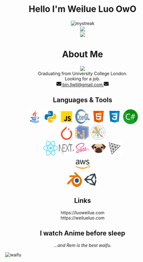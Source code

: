 <h1 align="center">
  Hello I'm Weilue Luo OwO
</h1>

<div align="center">
  <img align="center" src="https://github-readme-streak-stats.herokuapp.com/?user=redcxx&hide_border=true&theme=tokyonight_duo" alt="mystreak"/>
</div>

<div align="center">
  <img align="center" src="https://github-readme-stats.vercel.app/api?username=redcxx&show_icons=true&include_all_commits=true&count_private=true&hide_border=true&hide_title=true&line_height=30" />
</div>

<div align="center">
  <img align="center" src="https://activity-graph.herokuapp.com/graph?username=redcxx&theme=minimal&hide_border=true&area=true&hide_title=true&bg_color=white"/>
</div>

  
  
<h1 align="center">
  About Me
</h1>

<p align="center">
  <img align="center" src="https://readme-typing-svg.herokuapp.com?size=25&duration=3000&color=000000&center=true&vCenter=true&multiline=true&width=600&height=60&lines=Versatilist%2C+Coder%2C+Learner%2C+Reader" /><br />
  Graduating from University College London.<br />
  Looking for a job.<br />
  <a href="mailto:bin.llwll@gmail.com">
    <img src="icons/envelope-solid.svg" width=16 height=16> 
    bin.llwll@gmail.com
    <img src="icons/envelope-solid.svg" width=16 height=16>
  </a>
</p>

<h2 align="center">
  Languages & Tools
</h2>

<div align="center">
  <!-- https://icons8.com/icons -->
  <a href="https://www.java.com/en/"><img src="icons/icons8-java.svg" width=48 height=48></a>
  <a href="https://www.python.org/"><img src="icons/icons8-python.svg" width=48 height=48></a>
  <a href="https://www.javascript.com/"><img src="icons/icons8-javascript.svg" width=48 height=48></a>
  <a href="https://www.khronos.org/opengl/wiki/Core_Language_(GLSL)"><img src="icons/Opengl-logo.svg" width=48 height=48></a>
  <a href="https://developer.mozilla.org/en-US/docs/Glossary/HTML5"><img src="icons/icons8-html-5.svg" width=48 height=48></a>
  <a href="https://developer.mozilla.org/en-US/docs/Web/CSS"><img src="icons/icons8-css3.svg" width=48 height=48></a>
  <a href="https://docs.microsoft.com/en-us/dotnet/csharp/"><img src="icons/csharp.svg" width=48 height=48></a>
</div>

<div align="center">
  <a href="https://pytorch.org/"><img src="icons/pytorch-icon.svg" width=44 height=44></a>
  <a href="https://numpy.org/"><img src="icons/numpy-icon.svg" width=48 height=48></a>
  <a href="https://matplotlib.org/"><img src="icons/Matplotlib_icon.svg" width=48 height=48></a>
</div>

<div align="center">
  <a href="https://reactjs.org/"><img src="icons/React-icon.svg" width=48 height=48></a>
  <a href="https://nextjs.org/"><img src="icons/nextjs.svg" width=48 height=48></a>
  <a href="https://sass-lang.com/"><img src="icons/icons8-sass.svg" width=48 height=48></a>
  <a href="https://github.com/pugjs/pug"><img src="icons/pug-final-logo-_-colour-128.svg" width=48 height=48></a>
  <a href="https://threejs.org/"><img src="icons/threejs.svg" width=48 height=48></a>
</div>

<div align="center">
  <a href="https://aws.amazon.com/"><img src="icons/icons8-amazon-web-services.svg" width=48 height=48></a>
</div>

<div align="center">
  <a href="https://www.blender.org/"><img src="icons/blender.svg" width=48 height=48></a>
  <a href="https://unity.com/"><img src="icons/icons8-unity.svg" width=48 height=48></a>
</div>

<!-- <div align="center">
  <img align="center" src="https://github-readme-stats.vercel.app/api/top-langs/?username=redcxx&layout=compact&langs_count=12&theme=swift" />
</div> -->

<h2 align="center">
  Links
</h2>
<div align=center>
  <span>https://luoweilue.com</span><br />
  <span>https://weilueluo.com</span>
  </ul>
</div>


<h2 align="center">
  I watch Anime before sleep
</h2>
<p align="center">
<i>...and Rem is the best waifu.</i>
</p>

![waifu](https://raw.githubusercontent.com/Redcxx/Redcxx/master/97289746_p0.jpg)

